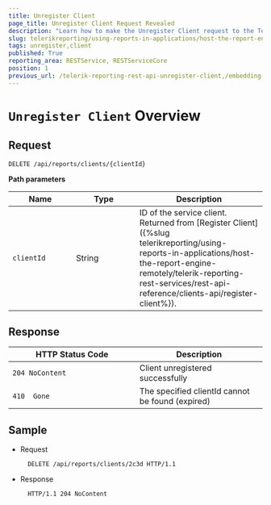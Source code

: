 ```yaml
---
title: Unregister Client
page_title: Unregister Client Request Revealed
description: "Learn how to make the Unregister Client request to the Telerik Reporting REST Service and what response to expect."
slug: telerikreporting/using-reports-in-applications/host-the-report-engine-remotely/telerik-reporting-rest-services/rest-api-reference/clients-api/unregister-client
tags: unregister,client
published: True
reporting_area: RESTService, RESTServiceCore
position: 1
previous_url: /telerik-reporting-rest-api-unregister-client,/embedding-reports/host-the-report-engine-remotely/telerik-reporting-rest-services/rest-api-reference/clients-api/unregister-client
---
```


<style>
table th:first-of-type {
	width: 25%;
}
table th:nth-of-type(2) {
	width: 25%;
}
table th:nth-of-type(3) {
	width: 50%;
}
</style>

# `Unregister Client` Overview

## Request

	DELETE /api/reports/clients/{clientId}

__Path parameters__

| Name | Type | Description |
| ------ | ------ | ------ |
|`clientId`|String|ID of the service client. Returned from [Register Client]({%slug telerikreporting/using-reports-in-applications/host-the-report-engine-remotely/telerik-reporting-rest-services/rest-api-reference/clients-api/register-client%}).|

## Response

| HTTP Status Code | Description |
| ------ | ------ |
|`204 NoContent`|Client unregistered successfully|
|`410  Gone`|The specified clientId cannot be found (expired)|

## Sample

* Request

		DELETE /api/reports/clients/2c3d HTTP/1.1

* Response

		HTTP/1.1 204 NoContent
